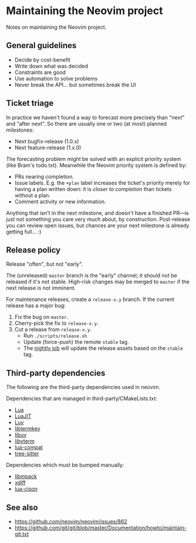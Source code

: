 Maintaining the Neovim project
==============================

Notes on maintaining the Neovim project.

General guidelines
------------------

* Decide by cost-benefit
* Write down what was decided
* Constraints are good
* Use automation to solve problems
* Never break the API... but sometimes break the UI

Ticket triage
-------------

In practice we haven't found a way to forecast more precisely than "next" and
"after next". So there are usually one or two (at most) planned milestones:

- Next bugfix-release (1.0.x)
- Next feature-release (1.x.0)

The forecasting problem might be solved with an explicit priority system (like
Bram's todo.txt). Meanwhile the Neovim priority system is defined by:

- PRs nearing completion.
- Issue labels. E.g. the `+plan` label increases the ticket's priority merely
  for having a plan written down: it is _closer to completion_ than tickets
  without a plan.
- Comment activity or new information.

Anything that isn't in the next milestone, and doesn't have a finished PR—is
just not something you care very much about, by construction. Post-release you
can review open issues, but chances are your next milestone is already getting
full... :)

Release policy
--------------

Release "often", but not "early".

The (unreleased) `master` branch is the "early" channel; it should not be
released if it's not stable. High-risk changes may be merged to `master` if
the next release is not imminent.

For maintenance releases, create a `release-x.y` branch. If the current release
has a major bug:

1. Fix the bug on `master`.
2. Cherry-pick the fix to `release-x.y`.
3. Cut a release from `release-x.y`.
    - Run `./scripts/release.sh`
    - Update (force-push) the remote `stable` tag.
    - The [nightly job](https://github.com/neovim/bot-ci/blob/master/ci/nightly.sh)
      will update the release assets based on the `stable` tag.

Third-party dependencies
--------------

The following are the third-party dependencies used in neovim.

Dependencies that are managed in third-party/CMakeLists.txt:
  - [Lua](https://www.lua.org/download.html)
  - [LuaJIT](https://github.com/LuaJIT/LuaJIT)
  - [Luv](https://github.com/luvit/luv)
  - [libtermkey](https://github.com/neovim/libtermkey)
  - [libuv](https://github.com/libuv/libuv)
  - [libvterm](http://www.leonerd.org.uk/code/libvterm/)
  - [lua-compat](https://github.com/keplerproject/lua-compat-5.3)
  - [tree-sitter](https://github.com/tree-sitter/tree-sitter)

Dependencies which must be bumped manually:
  - [libmpack](https://github.com/libmpack/libmpack)
  - [xdiff](https://github.com/git/git/tree/master/xdiff)
  - [lua-cjson](https://github.com/openresty/lua-cjson)

See also
--------

- https://github.com/neovim/neovim/issues/862
- https://github.com/git/git/blob/master/Documentation/howto/maintain-git.txt
